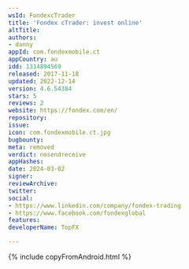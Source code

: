 ```yaml
---
wsId: FondexcTrader
title: 'Fondex cTrader: invest online'
altTitle: 
authors:
- danny
appId: com.fondexmobile.ct
appCountry: au
idd: 1314894569
released: 2017-11-18
updated: 2022-12-14
version: 4.6.54384
stars: 5
reviews: 2
website: https://fondex.com/en/
repository: 
issue: 
icon: com.fondexmobile.ct.jpg
bugbounty: 
meta: removed
verdict: nosendreceive
appHashes: 
date: 2024-03-02
signer: 
reviewArchive: 
twitter: 
social:
- https://www.linkedin.com/company/fondex-trading
- https://www.facebook.com/fondexglobal
features: 
developerName: TopFX

---
```


{% include copyFromAndroid.html %}

